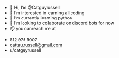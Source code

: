- 👋 Hi, I’m @Catguyrussell
- 👀 I’m interested in learning all coding
- 🌱 I’m currently learning python
- 💞️ I’m looking to collaborate on discord bots for now
- 📫 you canreach me at
* 512 975 5007
* cattau.russell@gmail.com
* u/catguyrussell
